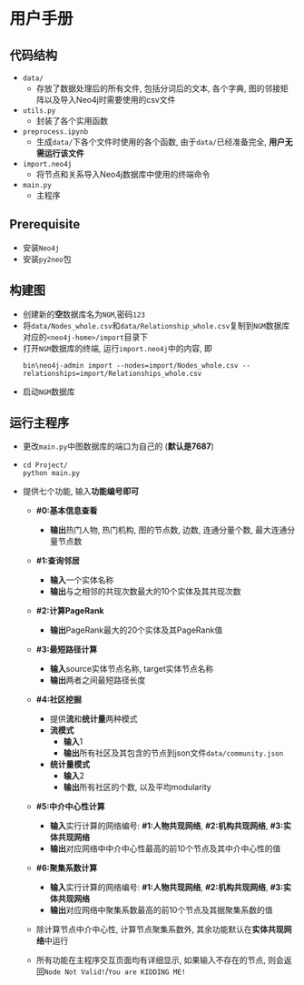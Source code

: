 # 用户手册
## 代码结构
- `data/`
  - 存放了数据处理后的所有文件, 包括分词后的文本, 各个字典, 图的邻接矩阵以及导入Neo4j时需要使用的csv文件
- `utils.py`
  - 封装了各个实用函数
- `preprocess.ipynb`
  - 生成`data/`下各个文件时使用的各个函数, 由于`data/`已经准备完全, **用户无需运行该文件**
- `import.neo4j`
  - 将节点和关系导入Neo4j数据库中使用的终端命令
- `main.py`
  - 主程序

## Prerequisite
- 安装`Neo4j`
- 安装`py2neo`包
## 构建图
- 创建新的**空**数据库名为`NGM`,密码`123`
- 将`data/Nodes_whole.csv`和`data/Relationship_whole.csv`复制到`NGM`数据库对应的`<neo4j-home>/import`目录下
- 打开`NGM`数据库的终端, 运行`import.neo4j`中的内容, 即
  ```shell
  bin\neo4j-admin import --nodes=import/Nodes_whole.csv --relationships=import/Relationships_whole.csv
  ```
- 启动`NGM`数据库

## 运行主程序
- 更改`main.py`中图数据库的端口为自己的 (**默认是7687**)
- ```shell
  cd Project/
  python main.py
  ```
- 提供七个功能, 输入**功能编号即可**
    - **#0:基本信息查看**
      - **输出**热门人物, 热门机构, 图的节点数, 边数, 连通分量个数, 最大连通分量节点数
    - **#1:查询邻居**
      - **输入**一个实体名称
      - **输出**与之相邻的共现次数最大的10个实体及其共现次数
    - **#2:计算PageRank**
      - **输出**PageRank最大的20个实体及其PageRank值
    - **#3:最短路径计算**
      - **输入**source实体节点名称, target实体节点名称
      - **输出**两者之间最短路径长度
    - **#4:社区挖掘**
      - 提供**流**和**统计量**两种模式
      - **流模式**
        - **输入**1
        - **输出**所有社区及其包含的节点到json文件`data/community.json`
      - **统计量模式**
        - **输入**2
        - **输出**所有社区的个数, 以及平均modularity
    - **#5:中介中心性计算**
      - **输入**实行计算的网络编号: **#1:人物共现网络**, **#2:机构共现网络**, **#3:实体共现网络**
      - **输出**对应网络中中介中心性最高的前10个节点及其中介中心性的值
    - **#6:聚集系数计算**
      - **输入**实行计算的网络编号: **#1:人物共现网络**, **#2:机构共现网络**, **#3:实体共现网络**
      - **输出**对应网络中聚集系数最高的前10个节点及其据聚集系数的值
  
  - 除计算节点中介中心性, 计算节点聚集系数外, 其余功能默认在**实体共现网络**中运行
  - 所有功能在主程序交互页面均有详细显示, 如果输入不存在的节点, 则会返回`Node Not Valid!`/`You are KIDDING ME!`